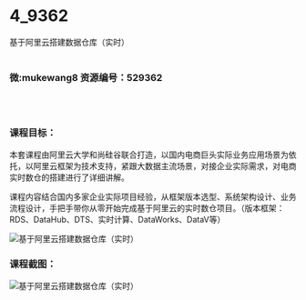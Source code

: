 # 4_9362
基于阿里云搭建数据仓库（实时）
<br/></br>
<h3>微:mukewang8 资源编号：529362</h3>
<br/></br>
<h3>课程目标：</h3>
<p>本套课程由阿里云大学和尚硅谷联合打造，以国内电商巨头实际业务应用场景为依托，以阿里云框架为技术支持，紧跟大数据主流场景，对接企业实际需求，对电商实时数仓的搭建进行了详细讲解。</p>
<p>课程内容结合国内多家企业实际项目经验，从框架版本选型、系统架构设计、业务流程设计，手把手带你从零开始完成基于阿里云的实时数仓项目。（版本框架：RDS、DataHub、DTS、实时计算、DataWorks、DataV等）</p>
<p><img src="https://www.ko996.com/wp-content/uploads/img/2019/12/356-53-300x169.jpg" alt="基于阿里云搭建数据仓库（实时）"></p>
<h3>课程截图：</h3>
<p><img src="https://www.ko996.com/wp-content/uploads/img/2019/12/11111-55.jpg" alt="基于阿里云搭建数据仓库（实时）"></p>
